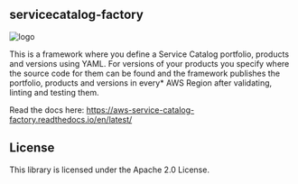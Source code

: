 ## servicecatalog-factory

![logo](./docs/logo.png) 

This is a framework where you define a Service Catalog portfolio, products and versions using YAML. For versions of your 
products you specify where the source code for them can be found and the framework publishes the portfolio, products and 
versions in every* AWS Region after validating, linting and testing them.

Read the docs here: https://aws-service-catalog-factory.readthedocs.io/en/latest/

## License

This library is licensed under the Apache 2.0 License. 
